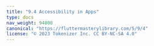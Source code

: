 ```yaml
---
title: "9.4 Accessibility in Apps"
type: docs
nav_weight: 94000
canonical: "https://fluttermasterylibrary.com/5/9/4"
license: "© 2023 Tokenizer Inc. CC BY-NC-SA 4.0"
---
```

